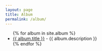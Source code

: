 ```yaml
---
layout: page
title: Album
permalink: /album/
---
```


<ul>
  {% for album in site.album %}
    <li>
      <a href="{{ album.url }}">{{ album.title }}</a> - {{ album.description }}
    </li>
  {% endfor %}
</ul>
